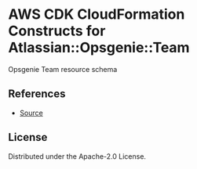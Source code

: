 # AWS CDK CloudFormation Constructs for Atlassian::Opsgenie::Team

Opsgenie Team resource schema
## References
* [Source](https://github.com/opsgenie/opsgenie-cloudformation-resources)
## License

Distributed under the Apache-2.0 License.